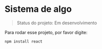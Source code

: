 # Sistema de algo

> Status do projeto: Em desenvolvimento

Para rodar esse projeto, por favor digite:

```
npm install react
```
